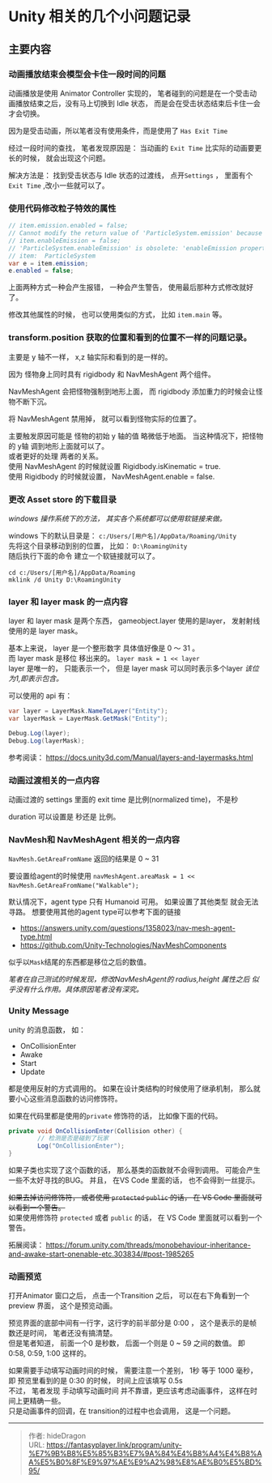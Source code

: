 # Unity 相关的几个小问题记录


## 主要内容

### 动画播放结束会模型会卡住一段时间的问题

动画播放是使用 Animator Controller 实现的， 笔者碰到的问题是在一个受击动画播放结束之后，没有马上切换到 Idle 状态， 而是会在受击状态结束后卡住一会才会切换。 

因为是受击动画，所以笔者没有使用条件，而是使用了 `Has Exit Time`

经过一段时间的查找， 笔者发现原因是： 当动画的 `Exit Time` 比实际的动画要更长的时候， 就会出现这个问题。 

解决方法是： 找到受击状态与 Idle 状态的过渡线， 点开`Settings` ， 里面有个 `Exit Time` ,改小一些就可以了。 



### 使用代码修改粒子特效的属性

```c#
// item.emission.enabled = false;
// Cannot modify the return value of 'ParticleSystem.emission' because it is not a variable [Assembly-CSharp]
// item.enableEmission = false;
// 'ParticleSystem.enableEmission' is obsolete: 'enableEmission property is deprecated. Use emission.enabled instead.' [Assembly-CSharp]
// item:  ParticleSystem
var e = item.emission;
e.enabled = false;
```

上面两种方式一种会产生报错， 一种会产生警告， 使用最后那种方式修改就好了。 

修改其他属性的时候， 也可以使用类似的方式， 比如 `item.main` 等。


### transform.position 获取的位置和看到的位置不一样的问题记录。

主要是 y 轴不一样，  x,z 轴实际和看到的是一样的。

因为 怪物身上同时具有 rigidbody 和 NavMeshAgent 两个组件。

NavMeshAgent 会把怪物强制到地形上面， 而 rigidbody 添加重力的时候会让怪物不断下沉。

将 NavMeshAgent 禁用掉， 就可以看到怪物实际的位置了。  

主要触发原因可能是 怪物的初始 y 轴的值 略微低于地面。 当这种情况下，把怪物的 y轴 调到地形上面就可以了。  
或者更好的处理 两者的关系。   
使用 NavMeshAgent 的时候就设置 Rigidbody.isKinematic = true.  
使用 Rigidbody 的时候就设置，  NavMeshAgent.enable = false.  
 
### 更改 Asset store 的下载目录

*windows 操作系统下的方法， 其实各个系统都可以使用软链接来做。*

windows 下的默认目录是： `c:/Users/[用户名]/AppData/Roaming/Unity`  
先将这个目录移动到别的位置， 比如：  `D:\RoamingUnity`  
随后执行下面的命令 建立一个软链接就可以了。   
```shell
cd c:/Users/[用户名]/AppData/Roaming
mklink /d Unity D:\RoamingUnity
```

### layer 和 layer mask 的一点内容
layer 和 layer mask 是两个东西， gameobject.layer  使用的是layer， 发射射线使用的是 layer mask。

基本上来说， layer 是一个整形数字 具体值好像是 0 ～ 31 。   
而 layer mask 是移位 移出来的。 `layer mask = 1 << layer`   
layer 是唯一的， 只能表示一个，  但是 layer mask 可以同时表示多个layer *该位为1,即表示包含。*  

可以使用的 api 有： 
```csharp
var layer = LayerMask.NameToLayer("Entity");
var layerMask = LayerMask.GetMask("Entity"); 

Debug.Log(layer);
Debug.Log(layerMask);
```


参考阅读：  https://docs.unity3d.com/Manual/layers-and-layermasks.html


### 动画过渡相关的一点内容

动画过渡的 settings 里面的 exit time 是比例(normalized time)， 不是秒

duration 可以设置是 秒还是 比例。

### NavMesh和 NavMeshAgent 相关的一点内容
`NavMesh.GetAreaFromName` 返回的结果是 0 ~ 31

要设置给agent的时候使用 `navMeshAgent.areaMask = 1 << NavMesh.GetAreaFromName("Walkable");`    

默认情况下，agent type 只有 Humanoid 可用。 如果设置了其他类型 就会无法寻路。 
想要使用其他的agent type可以参考下面的链接 
- https://answers.unity.com/questions/1358023/nav-mesh-agent-type.html
- https://github.com/Unity-Technologies/NavMeshComponents

似乎以`Mask`结尾的东西都是移位之后的数值。 

*笔者在自己测试的时候发现，修改NavMeshAgent的 radius,height 属性之后 似乎没有什么作用。具体原因笔者没有深究。*

### Unity Message 
unity 的消息函数， 如： 
- OnCollisionEnter
- Awake
- Start
- Update

都是使用反射的方式调用的。  如果在设计类结构的时候使用了继承机制， 那么就要小心这些消息函数的访问修饰符。

如果在代码里都是使用的`private` 修饰符的话， 比如像下面的代码。
```csharp
private void OnCollisionEnter(Collision other) {
        // 检测是否是碰到了玩家
        Log("OnCollisionEnter");
}
```
如果子类也实现了这个函数的话， 那么基类的函数就不会得到调用。  可能会产生一些不太好寻找的BUG。 
并且， 在VS Code 里面的话， 也不会得到一丝提示。 

~~如果去掉访问修饰符， 或者使用 `protected` `public` 的话， 在 VS Code 里面就可以看到一个警告。~~  
如果使用修饰符 `protected` 或者 `public` 的话， 在 VS Code 里面就可以看到一个警告。

拓展阅读：  https://forum.unity.com/threads/monobehaviour-inheritance-and-awake-start-onenable-etc.303834/#post-1985265

### 动画预览

打开Animator 窗口之后， 点击一个Transition 之后， 可以在右下角看到一个preview 界面， 这个是预览动画。

预览界面的底部中间有一行字，这行字的前半部分是 0:00  ， 这个是表示的是帧数还是时间， 笔者还没有搞清楚。  
但是笔者知道， 前面一个0 是秒数， 后面一个则是 0 ~ 59 之间的数值。 即 0:58, 0:59, 1:00   这样的。

如果需要手动填写动画时间的时候， 需要注意一个差别， 1秒 等于 1000 毫秒，  即 预览里看到的是 0:30 的时候， 时间上应该填写 0.5s  
不过， 笔者发现 手动填写动画时间 并不靠谱，更应该考虑动画事件， 这样在时间上更精确一些。   
只是动画事件的回调，在 transition的过程中也会调用， 这是一个问题。  



---

> 作者: hideDragon  
> URL: https://fantasyplayer.link/program/unity-%E7%9B%B8%E5%85%B3%E7%9A%84%E4%B8%A4%E4%B8%AA%E5%B0%8F%E9%97%AE%E9%A2%98%E8%AE%B0%E5%BD%95/  

